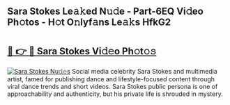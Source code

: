 ## Sara Stokes Le𝚊𝚔ed N𝚞𝚍e - Part-6EQ Vi𝚍eo Ph𝚘tos - H𝚘t O𝚗lyf𝚊ns Le𝚊𝚔s HfkG2

# <h2><a href="http://hf86rp6.feru.top/?c=Sara+Stokes">🔗 👉 🔴 Sara Stokes Vi𝚍𝚎o Ph𝚘t𝚘𝚜</a></h2>

[![Sara Stokes Nu𝚍𝚎s](https://i.imgur.com/0TWrTi3.gif)](http://hf86rp6.feru.top/?c=Sara+Stokes)
Social media celebrity Sara Stokes and multimedia artist, famed for publishing dance and lifestyle-focused content through viral dance trends and short videos. Sara Stokes public persona is one of approachability and authenticity, but his private life is shrouded in mystery. 
